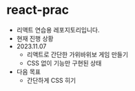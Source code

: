 # react-prac
- 리액트 연습용 레포지토리입니다.
- 현재 진행 상황
- 2023.11.07
  - 리액트로 간단한 가위바위보 게임 만들기
  - CSS 없이 기능만 구현된 상태
- 다음 목표
  - 간단하게 CSS 히기